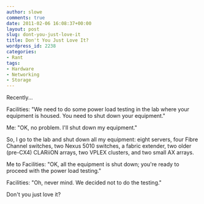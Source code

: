 ```yaml
---
author: slowe
comments: true
date: 2011-02-06 16:08:37+00:00
layout: post
slug: dont-you-just-love-it
title: Don't You Just Love It?
wordpress_id: 2238
categories:
- Rant
tags:
- Hardware
- Networking
- Storage
---
```


Recently...

Facilities: "We need to do some power load testing in the lab where your equipment is housed. You need to shut down your equipment."

Me: "OK, no problem. I'll shut down my equipment."

So, I go to the lab and shut down all my equipment: eight servers, four Fibre Channel switches, two Nexus 5010 switches, a fabric extender, two older (pre-CX4) CLARiiON arrays, two VPLEX clusters, and two small AX arrays.

Me to Facilities: "OK, all the equipment is shut down; you're ready to proceed with the power load testing."

Facilities: "Oh, never mind. We decided not to do the testing."

Don't you just love it?
